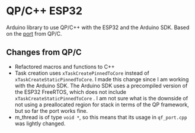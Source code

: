 # QP/C++ ESP32

Arduino library to use QP/C++ with the ESP32 and the Arduino SDK. Based on the [port](https://github.com/QuantumLeaps/qpc/tree/master/ports/esp-idf) from QP/C.


## Changes from QP/C

 - Refactored macros and functions to C++
 - Task creation uses `xTaskCreatePinnedToCore` instead of `xTaskCreateStaticPinnedToCore`. 
     I made this change since I  am working with the Arduino SDK. The Arduino SDK uses a precompiled version of the ESP32 FreeRTOS, which does not include  `xTaskCreateStaticPinnedToCore` . I am not sure what is the downside of not using a preallocated region for stack in terms of the QP framework, but so far the port works fine.
- m_thread is of type `void *`, so this means that its usage in `qf_port.cpp` was lightly changed. 
